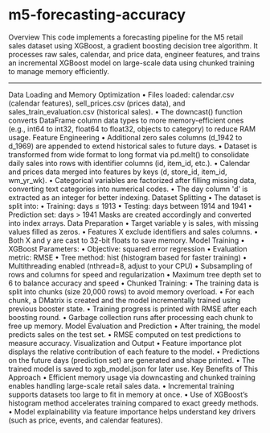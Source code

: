 ﻿# m5-forecasting-accuracy
Overview
This code implements a forecasting pipeline for the M5 retail sales dataset using XGBoost, a gradient boosting decision tree algorithm. It processes raw sales, calendar, and price data, engineer features, and trains an incremental XGBoost model on large-scale data using chunked training to manage memory efficiently.
________________________________________
Data Loading and Memory Optimization
•	Files loaded: calendar.csv (calendar features), sell_prices.csv (prices data), and sales_train_evaluation.csv (historical sales).
•	The downcast() function converts DataFrame column data types to more memory-efficient ones (e.g., int64 to int32, float64 to float32, objects to category) to reduce RAM usage.
Feature Engineering
•	Additional zero sales columns (d_1942 to d_1969) are appended to extend historical sales to future days.
•	Dataset is transformed from wide format to long format via pd.melt() to consolidate daily sales into rows with identifier columns (id, item_id, etc.).
•	Calendar and prices data merged into features by keys (d, store_id, item_id, wm_yr_wk).
•	Categorical variables are factorized after filling missing data, converting text categories into numerical codes.
•	The day column 'd' is extracted as an integer for better indexing.
Dataset Splitting
•	The dataset is split into:
•	Training: days ≤ 1913
•	Testing: days between 1914 and 1941
•	Prediction set: days > 1941
Masks are created accordingly and converted into index arrays.
Data Preparation
•	Target variable y is sales, with missing values filled as zeros.
•	Features X exclude identifiers and sales columns.
•	Both X and y are cast to 32-bit floats to save memory.
Model Training
•	XGBoost Parameters:
•	Objective: squared error regression
•	Evaluation metric: RMSE
•	Tree method: hist (histogram based for faster training)
•	Multithreading enabled (nthread=8, adjust to your CPU)
•	Subsampling of rows and columns for speed and regularization
•	Maximum tree depth set to 6 to balance accuracy and speed
•	Chunked Training:
•	The training data is split into chunks (size 20,000 rows) to avoid memory overload.
•	For each chunk, a DMatrix is created and the model incrementally trained using previous booster state.
•	Training progress is printed with RMSE after each boosting round.
•	Garbage collection runs after processing each chunk to free up memory.
Model Evaluation and Prediction
•	After training, the model predicts sales on the test set.
•	RMSE computed on test predictions to measure accuracy.
Visualization and Output
•	Feature importance plot displays the relative contribution of each feature to the model.
•	Predictions on the future days (prediction set) are generated and shape printed.
•	The trained model is saved to xgb_model.json for later use.
Key Benefits of This Approach
•	Efficient memory usage via downcasting and chunked training enables handling large-scale retail sales data.
•	Incremental training supports datasets too large to fit in memory at once.
•	Use of XGBoost’s histogram method accelerates training compared to exact greedy methods.
•	Model explainability via feature importance helps understand key drivers (such as price, events, and calendar features).




